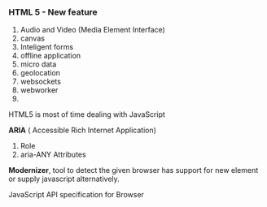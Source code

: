 ### HTML 5 - New feature

1. Audio and Video (Media Element Interface)
2. canvas
3. Inteligent forms
4. offline application
5. micro data
6. geolocation
7. websockets
8. webworker
9. 

HTML5 is most of time dealing with JavaScript


**ARIA** ( Accessible Rich Internet Application) 
 1. Role
 2. aria-ANY Attributes

**Modernizer**, tool to detect the given browser has support for new element or supply javascript alternatively.

JavaScript API specification for Browser

